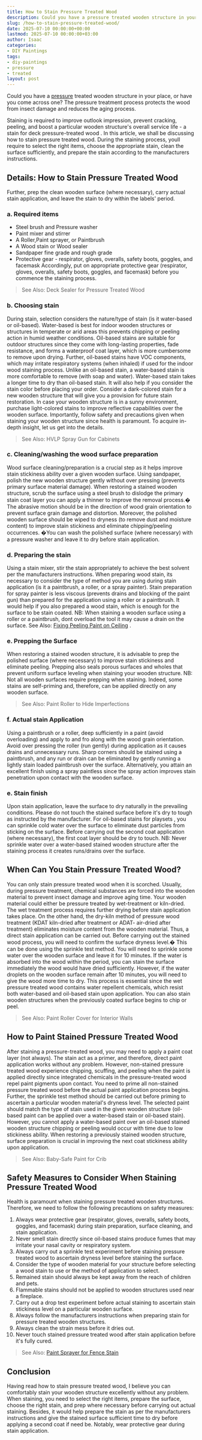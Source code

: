 ```yaml
---
title: How to Stain Pressure Treated Wood
description: Could you have a pressure treated wooden structure in your place, or have you come across one? The pressure treatment process protects the wood from insect...
slug: /how-to-stain-pressure-treated-wood/
date: 2025-07-10 00:00:00+00:00
lastmod: 2025-07-10 00:00:00+03:00
author: Isaac
categories:
- DIY Paintings
tags:
- diy-paintings
- pressure
- treated
layout: post
---
```

Could you have a [pressure](https://pestpolicy.com/best-pressure-washer-for-paint-removal/) treated wooden structure in your place, or have you come across one? The pressure treatment process protects the wood from insect damage and reduces the aging process.

Staining is required to improve outlook impression, prevent cracking, peeling, and boost a particular wooden structure's overall service life - a
stain for deck pressure-treated wood
.
In this article, we shall be discussing how to stain pressure treated wood. During the staining process, youll require to select the right items, choose the appropriate stain, clean the surface sufficiently, and prepare the stain according to the manufacturers instructions.
## Details: How to Stain Pressure Treated Wood
Further, prep the clean wooden surface (where necessary), carry actual stain application, and leave the stain to dry within the labels' period.
### a. Required items
- Steel brush and Pressure washer
- Paint mixer and stirrer
- A Roller,Paint sprayer, or Paintbrush
- A Wood stain or Wood sealer
- Sandpaper  fine grade and rough grade
- Protective gear - respirator, gloves, overalls, safety boots, goggles, and facemask
Accordingly, put on appropriate protective gear (respirator, gloves, overalls, safety boots, goggles, and facemask) before you commence the staining process.
> See Also:
> Deck Sealer for Pressure Treated Wood
### b. Choosing stain
During stain, selection considers the nature/type of stain (is it water-based or oil-based). Water-based is best for indoor wooden structures or structures in temperate or arid areas  this prevents chipping or peeling action in humid weather conditions.
Oil-based stains are suitable for outdoor structures since they come with long-lasting properties, fade resistance, and forms a waterproof coat layer, which is more cumbersome to remove upon drying. Further, oil-based stains have VOC components, which may irritate respiratory systems (when inhaled) if used for the indoor wood staining process.
Unlike an oil-based stain, a water-based stain is more comfortable to remove (with soap and water). Water-based stain takes a longer time to dry than oil-based stain. It will also help if you consider the stain color before placing your order.
Consider a dark-colored stain for a new wooden structure that will give you a provision for future stain restoration. In case your wooden structure is in a sunny environment, purchase light-colored stains to improve reflective capabilities over the wooden surface.
Importantly, follow safety and precautions given when staining your wooden structure since health is paramount. To acquire in-depth insight, let us get into the details.
> See Also:
> HVLP Spray Gun for Cabinets
### c. Cleaning/washing the wood  surface preparation
Wood surface cleaning/preparation is a crucial step as it helps improve stain stickiness ability over a given wooden surface. Using sandpaper, polish the new wooden structure gently without over pressing (prevents primary surface material damage).
When restoring a stained wooden structure, scrub the surface using a steel brush to dislodge the primary stain coat layer  you can apply a thinner to improve the removal process.� The abrasive motion should be in the direction of wood grain orientation to prevent surface grain damage and distortion.
Moreover, the polished wooden surface should be wiped to dryness (to remove dust and moisture content) to improve stain stickiness and eliminate chipping/peeling occurrences. �You can wash the polished surface (where necessary) with a pressure washer and leave it to dry before stain application.
### d. Preparing the stain
Using a stain mixer, stir the stain appropriately to achieve the best solvent per the manufacturers instructions.
When preparing wood stain, its necessary to consider the type of method you are using during stain application (is it a paintbrush, a roller, or a spray painter).
Stain preparation for spray painter is less viscous (prevents drains and blocking of the paint gun) than prepared for the application using a roller or a paintbrush.
It would help if you also prepared a wood stain, which is enough for the surface to be stain coated.
NB: When staining a wooden surface using a roller or a paintbrush, dont overload the tool  it may cause a drain on the surface. See Also:
[Fixing Peeling Paint on Ceiling](https://pestpolicy.com/how-do-i-fix-peeling-paint-on-ceiling/)
.
### e. Prepping the Surface
When restoring a stained wooden structure, it is advisable to prep the polished surface (where necessary) to improve stain stickiness and eliminate peeling.
Prepping also seals porous surfaces and wholes that prevent uniform surface leveling when staining your wooden structure.
NB: Not all wooden surfaces require prepping when staining. Indeed, some stains are self-priming and, therefore, can be applied directly on any wooden surface.
> See Also:
> Paint Roller to Hide Imperfections
### f. Actual stain Application
Using a paintbrush or a roller, deep sufficiently in a paint (avoid overloading) and apply to and fro along with the wood grain orientation. Avoid over pressing the roller (run gently) during application as it causes drains and unnecessary runs.
Sharp corners should be stained using a paintbrush, and any run or drain can be eliminated by gently running a lightly stain loaded paintbrush over the surface.
Alternatively, you attain an excellent finish using a spray paintless since the spray action improves stain penetration upon contact with the wooden surface.
### e. Stain finish
Upon stain application, leave the surface to dry naturally in the prevailing conditions. Please do not touch the stained surface before it's dry to tough as instructed by the manufacturer.
For
oil-based stains for playsets
, you can sprinkle cold water over the surface to eliminate dust particles from sticking on the surface.
Before carrying out the second coat application (where necessary), the first coat layer should be dry to touch.
NB: Never sprinkle water over a water-based stained wooden structure after the staining process  it creates runs/drains over the surface.
## When Can You Stain Pressure Treated Wood?
You can only stain pressure treated wood when it is scorched. Usually, during pressure treatment, chemical substances are forced into the wooden material to prevent insect damage and improve aging time.
Your wooden material could either be pressure treated by wet-treatment or kiln-dried. The wet treatment process requires further drying before stain application takes place.
On the other hand, the dry-kiln method of pressure wood treatment (KDAT kiln-dried after treatment or ADAT- air-dried after treatment) eliminates moisture content from the wooden material. Thus, a direct stain application can be carried out.
Before carrying out the stained wood process, you will need to confirm the surface dryness level.� This can be done using the sprinkle test method.
You will need to sprinkle some water over the wooden surface and leave it for 10 minutes. If the water is absorbed into the wood within the period, you can stain the surface immediately  the wood would have dried sufficiently.
However, if the water droplets on the wooden surface remain after 10 minutes, you will need to give the wood more time to dry.
This process is essential since the wet pressure treated wood contains water repellent chemicals, which resist both water-based and oil-based stain upon application.
You can also stain wooden structures when the previously coated surface begins to chip or peel.
> See Also:
> Paint Roller Cover for Interior Walls
## How to Paint Stained Pressure Treated Wood
After staining a pressure-treated wood, you may need to apply a paint coat layer (not always). The stain act as a primer, and therefore, direct paint application works without any problem.
However, non-stained pressure treated wood experience chipping, scuffing, and peeling when the paint is applied directly since integrated chemicals in the pressure-treated wood repel paint pigments upon contact.
You need to prime all non-stained pressure treated wood before the actual paint application process begins. Further, the sprinkle test method should be carried out before priming to ascertain a particular wooden material's dryness level.
The selected paint should match the type of stain used in the given wooden structure (oil-based paint can be applied over a water-based stain or oil-based stain).
However, you cannot apply a water-based paint over an oil-based stained wooden structure  chipping or peeling would occur with time due to low stickiness ability.
When restoring a previously stained wooden structure, surface preparation is crucial in improving the next coat stickiness ability upon application.
> See Also:
> Baby-Safe Paint for Crib
## Safety Measures to Consider When Staining Pressure Treated Wood
Health is paramount when staining pressure treated wooden structures. Therefore, we need to follow the following precautions on safety measures:
1. Always wear protective gear (respirator, gloves, overalls, safety boots, goggles, and facemask) during stain preparation, surface cleaning, and stain application.
2. Never smell stain directly since oil-based stains produce fumes that may irritate your nasal cavity or respiratory system.
3. Always carry out a sprinkle test experiment before staining pressure treated wood to ascertain dryness level before staining the surface.
4. Consider the type of wooden material for your structure before selecting a wood stain to use or the method of application to select.
5. Remained stain should always be kept away from the reach of children and pets.
6. Flammable stains should not be applied to wooden structures used near a fireplace.
7. Carry out a drop test experiment before actual staining to ascertain stain stickiness level on a particular wooden surface.
8. Always follow the manufacturers instructions when preparing stain for pressure treated wooden structures.
9. Always clean the strain mess before it dries out.
10. Never touch stained pressure treated wood after stain application before it's fully cured.
> See Also:
> [Paint Sprayer for Fence Stain](https://pestpolicy.com/best-paint-sprayer-for-fence-stain/)
## Conclusion
Having read how to stain pressure treated wood, I believe you can comfortably stain your wooden structure excellently without any problem.
When staining, you need to select the right items, prepare the surface, choose the right stain, and prep where necessary before carrying out actual staining.
Besides, it would help prepare the stain as per the manufacturers instructions and give the stained surface sufficient time to dry before applying a second coat if need be. Notably, wear protective gear during stain application.